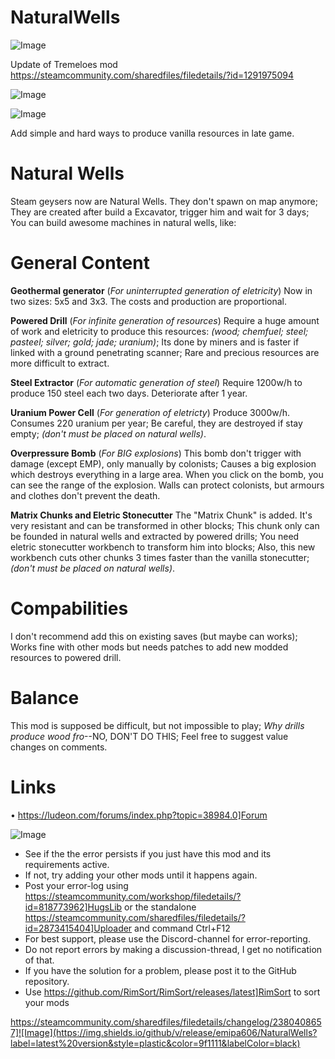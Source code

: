 # NaturalWells

![Image](https://i.imgur.com/buuPQel.png)

Update of Tremeloes mod
https://steamcommunity.com/sharedfiles/filedetails/?id=1291975094

![Image](https://i.imgur.com/pufA0kM.png)

	
![Image](https://i.imgur.com/Z4GOv8H.png)

Add simple and hard ways to produce vanilla resources in late game.

# Natural Wells

Steam geysers now are Natural Wells. They don't spawn on map anymore;
They are created after build a Excavator, trigger him and wait for 3 days;
You can build awesome machines in natural wells, like:

# General Content

**Geothermal generator** (*For uninterrupted generation of eletricity*)
Now in two sizes: 5x5 and 3x3. The costs and production are proportional.

**Powered Drill** (*For infinite generation of resources*)
Require a huge amount of work and eletricity to produce this resources:
*(wood; chemfuel; steel; pasteel; silver; gold; jade; uranium)*;
Its done by miners and is faster if linked with a ground penetrating scanner;
Rare and precious resources are more difficult to extract.

**Steel Extractor** (*For automatic generation of steel*)
Require 1200w/h to produce 150 steel each two days. Deteriorate after 1 year.

**Uranium Power Cell** (*For generation of eletricty*)
Produce 3000w/h. Consumes 220 uranium per year;
Be careful, they are destroyed if stay empty;
*(don't must be placed on natural wells)*.

**Overpressure Bomb** (*For BIG explosions*)
This bomb don't trigger with damage (except EMP), only manually by colonists;
Causes a big explosion which destroys everything in a large area.
When you click on the bomb, you can see the range of the explosion.
Walls can protect colonists, but armours and clothes don't prevent the death.

**Matrix Chunks and Eletric Stonecutter**
The "Matrix Chunk" is added. It's very resistant and can be transformed in other blocks;
This chunk only can be founded in natural wells and extracted by powered drills;
You need eletric stonecutter workbench to transform him into blocks;
Also, this new workbench cuts other chunks 3 times faster than the vanilla stonecutter;
*(don't must be placed on natural wells)*.

# Compabilities

I don't recommend add this on existing saves (but maybe can works);
Works fine with other mods but needs patches to add new modded resources to powered drill.

# Balance

This mod is supposed be difficult, but not impossible to play;
*Why drills produce wood fro*--NO, DON'T DO THIS;
Feel free to suggest value changes on comments.

# Links

 • https://ludeon.com/forums/index.php?topic=38984.0]Forum

![Image](https://i.imgur.com/PwoNOj4.png)



-  See if the the error persists if you just have this mod and its requirements active.
-  If not, try adding your other mods until it happens again.
-  Post your error-log using https://steamcommunity.com/workshop/filedetails/?id=818773962]HugsLib or the standalone https://steamcommunity.com/sharedfiles/filedetails/?id=2873415404]Uploader and command Ctrl+F12
-  For best support, please use the Discord-channel for error-reporting.
-  Do not report errors by making a discussion-thread, I get no notification of that.
-  If you have the solution for a problem, please post it to the GitHub repository.
-  Use https://github.com/RimSort/RimSort/releases/latest]RimSort to sort your mods



https://steamcommunity.com/sharedfiles/filedetails/changelog/2380408657]![Image](https://img.shields.io/github/v/release/emipa606/NaturalWells?label=latest%20version&style=plastic&color=9f1111&labelColor=black)

